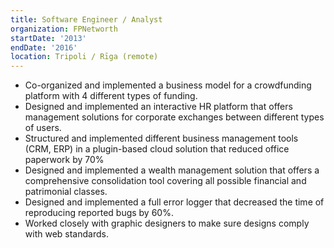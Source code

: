 ```yaml
---
title: Software Engineer / Analyst
organization: FPNetworth
startDate: '2013'
endDate: '2016'
location: Tripoli / Rīga (remote)
---
```


- Co-organized and implemented a business model for a crowdfunding platform with 4 different types of funding.
- Designed and implemented an interactive HR platform that offers management solutions for corporate exchanges between different types of users.
- Structured and implemented different business management tools (CRM, ERP) in a plugin-based cloud solution that reduced office paperwork by 70%
- Designed and implemented a wealth management solution that offers a comprehensive consolidation tool covering all possible financial and patrimonial classes.
- Designed and implemented a full error logger that decreased the time of reproducing reported bugs by 60%.
- Worked closely with graphic designers to make sure designs comply with web standards.
